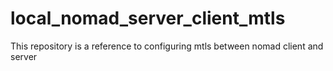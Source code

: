 # local_nomad_server_client_mtls
This repository is a reference to configuring mtls between nomad client and server 
